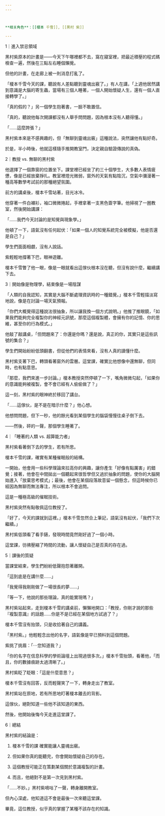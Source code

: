 ```yaml
---
---



**相关角色**：[[榎本 千雪]], [[黑村 紫]]

---
```


1｜進入禁忌領域

黑村紫原本的計畫是——今天下午哪裡都不去，窩在寢室裡，把最近積壓的程式碼檢查一遍，然後在三點左右睡個懶覺。

但他的計畫，在走廊上被一則消息打亂了。

「榎本千雪今天的課，聽說有人差點聽到靈魂出竅了。」有人在講，「上週他居然講到意識是大腦的寄生蟲，當場有三個人睡著，一個人開始懷疑人生，還有一個人直接轉學了。」

「真的假的？」另一個學生抱著書，一臉不敢置信。

「真的，聽說他每次開課都沒有人舉手問問題，因為根本沒有人聽得懂。」

「……這麼誇張？」

黑村紫本來是不感興趣的，但「無聊到靈魂出竅」這種說法，突然讓他有點好奇。

於是，半小時後，他就這樣隨手推開教室門，決定親自驗證傳說的真偽。

2｜教授 vs. 無聊的黑村紫

他選擇了一個靠窗的位置坐下。課堂裡已經坐了約三十個學生，大多數人表情疲憊，像是已經放棄掙扎。教室裡燈光微弱，窗外的天氣有點陰沉，空氣中瀰漫著一種高等數學考試前的那種絕望氛圍。

前方的講桌後，榎本千雪站著，目光冰冷。

他穿著一件白襯衫，袖口微微捲起，手裡拿著一支黑色簽字筆。他掃視了一圈教室，然後開始講課：

「……我們今天討論的是知覺與現象學。」

他頓了一下，語氣沒有任何起伏：「如果一個人的知覺系統完全被模擬，他是否還是自己？」

學生們面面相覷，沒有人說話。

紫輕輕地撐著下巴，眼神遊離。

榎本千雪瞥了他一眼，像是一眼就看出這傢伙根本沒在聽，但沒有說什麼，繼續講下去。

3｜開始像是物理學，結束像是一場陰謀

「人類的自我認知，其實是大腦不斷處理資訊時的一種錯覺。」榎本千雪輕描淡寫地說，像是在討論一場天氣預報。

「你們大概覺得這種說法很抽象，所以讓我換一個方式說明。」他推了推眼鏡，「如果我們能夠完全複製你的神經元訊號，那麼這個複製體，會擁有你的記憶、你的思維，甚至你的行為模式。」

他敲了敲講桌，「但問題來了：你還是你嗎？還是說，真正的你，其實只是這些訊號的集合？」

學生們開始紛紛低頭翻書，但從他們的表情來看，沒有人真的讀懂什麼。

黑村紫支著下巴，轉頭看著窗外的雲層。這堂課，確實比他想像中還無聊，但同時，也有點意思。

「那麼，我們來進一步討論。」榎本教授突然停頓了一下，嘴角微微勾起，「如果你的意識能夠被複製，會不會已經有人偷偷做了？」

這一刻，黑村紫的眼神終於移回了講台。

「……這傢伙，是不是在暗示什麼？」他心想。

他想問問題，但下一秒，他的餘光看到某個學生的腦袋慢慢往桌子倒下去。

——然後，砰的一聲，那個學生睡著了。

4｜「睡著的人類 vs. 超算能力者」

黑村紫看著倒下去的學生，若有所思。

榎本千雪的課，確實有某種催眠般的結構。

一開始，他會用一些科學理論來拉高你的興趣，讓你產生「好像有點厲害」的錯覺；接著，他會在中間拋出一個聽起來很哲學但又過於抽象的問題，使你的大腦開始進入「放棄思考模式」；最後，他會在某個段落故意留一個懸念，但這時候你已經因為無聊而無法專注，所以根本不會追問。

這是一種極高級的催眠技術。

黑村紫突然有點敬佩這位教授了。

「好了，今天的課就到這裡。」榎本千雪忽然合上筆記，語氣沒有起伏，「我們下次繼續。」

黑村紫低頭看了看手錶，發現時間竟然剛好過了一個小時。

這堂課，彷彿壓縮了時間的流動，讓人懷疑自己是否真的存在過。

5｜課後的質疑

當課堂結束，學生們紛紛低聲抱怨著離開。

「這到底是在講什麼……」

「我覺得我剛剛做了一場很長的夢……」

「等一下，他說的那些理論，真的能實現嗎？」

黑村紫站起來，走到榎本千雪的講桌前，懶懶地開口：「教授，你剛才說的那些『複製意識』的話題……你是不是已經在某個地方試過了？」

榎本千雪沒有抬頭，只是收拾著自己的講義。

「黑村紫。」他輕輕念出他的名字，語氣像是早已預料到這個問題。

紫挑了挑眉：「⋯您知道我？」

「你的名字在信息科學的學術論壇上出現過很多次。」榎本千雪抬頭，看著他，「而且，你的數據痕跡太過清晰了。」

黑村紫眨了眨眼：「這是什麼意思？」

榎本千雪沒有回答，反而輕聲笑了一下，轉身走出了教室。

黑村紫站在原地，若有所思地盯著榎本離去的背影。

這傢伙，絕對知道一些他不該知道的東西。

然後，他開始後悔今天走進這堂課了。

6｜總結

黑村紫的結論是：

1. 榎本千雪的課 確實能讓人靈魂出竅。

2. 但如果你真的能聽完，你會開始懷疑自己的存在。

3. 這個教授可能正在策劃某個關於意識複製的計畫。

4. 而且，他絕對不是第一次見到黑村紫。

「……不妙。」黑村紫嘀咕了一聲，轉身離開教室。

但內心深處，他知道這不會是最後一次來聽這堂課。

畢竟，這位教授，似乎真的掌握了某種不該存在的知識。